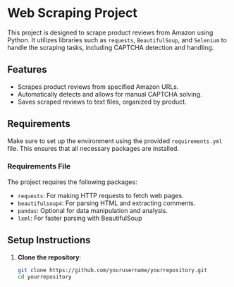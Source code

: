 # Web Scraping Project

This project is designed to scrape product reviews from Amazon using Python. It utilizes libraries such as `requests`, `BeautifulSoup`, and `Selenium` to handle the scraping tasks, including CAPTCHA detection and handling.

## Features

- Scrapes product reviews from specified Amazon URLs.
- Automatically detects and allows for manual CAPTCHA solving.
- Saves scraped reviews to text files, organized by product.

## Requirements

Make sure to set up the environment using the provided `requirements.yml` file. This ensures that all necessary packages are installed.

### Requirements File

The project requires the following packages:
- `requests`: For making HTTP requests to fetch web pages.
- `beautifulsoup4`: For parsing HTML and extracting comments.
- `pandas`: Optional for data manipulation and analysis.
- `lxml`: For faster parsing with BeautifulSoup

## Setup Instructions

1. **Clone the repository**:
   ```bash
   git clone https://github.com/yourusername/yourrepository.git
   cd yourrepository

